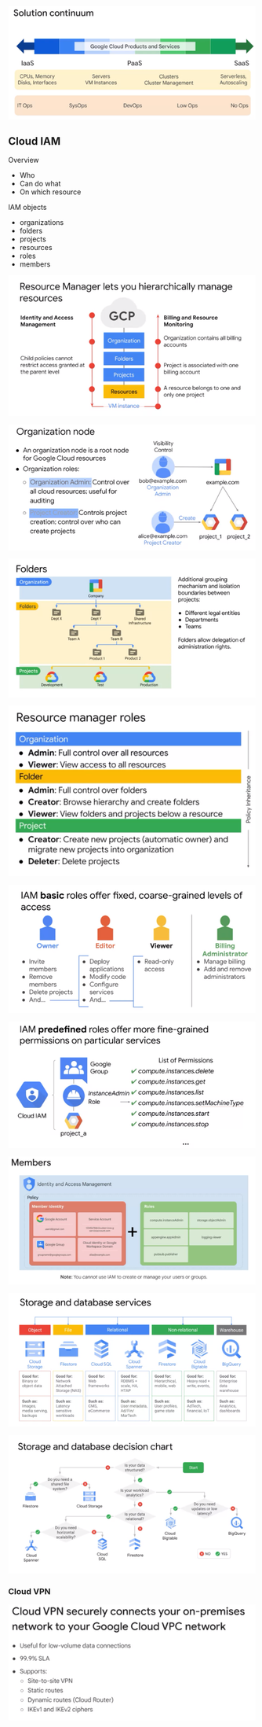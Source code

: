 ![](./assets/Pasted%20image%2020221017131705.png)

## Cloud IAM

Overview
- Who 
- Can do what
- On which resource

IAM objects
- organizations
- folders
- projects
- resources
- roles
- members

![](./assets/Pasted%20image%2020221017164322.png)

![](./assets/Pasted%20image%2020221017132009.png)

![](./assets/Pasted%20image%2020221017132048.png)

![](./assets/Pasted%20image%2020221017132121.png)


![](./assets/Pasted%20image%2020221017132204.png)

![](./assets/Pasted%20image%2020221017132244.png)

![](./assets/Pasted%20image%2020221017132559.png)

![](./assets/Pasted%20image%2020221017152745.png)


![](./assets/Pasted%20image%2020221017152755.png)

### Cloud VPN

![](./assets/Pasted%20image%2020221017194903.png)